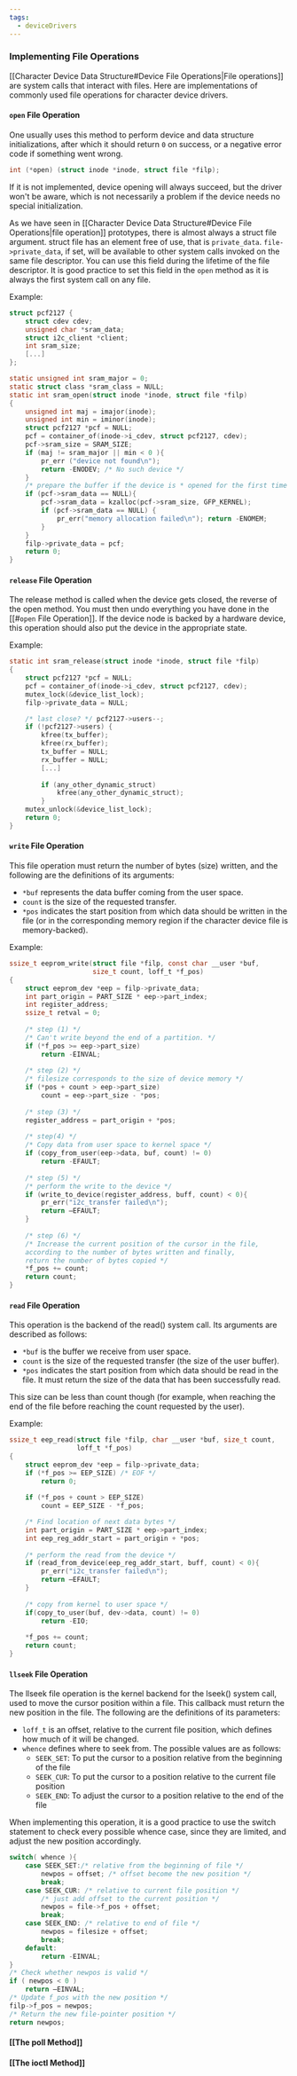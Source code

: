 ```yaml
---
tags:
  - deviceDrivers
---
```

### Implementing File Operations
[[Character Device Data Structure#Device File Operations|File operations]] are system calls that interact with files. Here are implementations of commonly used file operations for character device drivers.
#### `open` File Operation
One usually uses this method to perform device and data structure initializations, after which it should return `0` on success, or a negative error code if something went wrong.
```c
int (*open) (struct inode *inode, struct file *filp);
```
If it is not implemented, device opening will always succeed, but the driver won't be aware, which is not necessarily a problem if the device needs no special initialization.

As we have seen in [[Character Device Data Structure#Device File Operations|file operation]] prototypes, there is almost always a struct file argument. struct file has an element free of use, that is `private_data`. `file->private_data`, if set, will be available to other system calls invoked on the same file descriptor. You can use this field during the lifetime of the file descriptor. It is good practice to set this field in the `open` method as it is always the first system call on any file.

Example:
```c
struct pcf2127 {
	struct cdev cdev;
	unsigned char *sram_data;
	struct i2c_client *client;
	int sram_size;
	[...]
};
```

```c
static unsigned int sram_major = 0;
static struct class *sram_class = NULL;
static int sram_open(struct inode *inode, struct file *filp)
{
	unsigned int maj = imajor(inode);
	unsigned int min = iminor(inode);
	struct pcf2127 *pcf = NULL;
	pcf = container_of(inode->i_cdev, struct pcf2127, cdev);
	pcf->sram_size = SRAM_SIZE;
	if (maj != sram_major || min < 0 ){
		pr_err ("device not found\n");
		return -ENODEV; /* No such device */
	}
	/* prepare the buffer if the device is * opened for the first time */
	if (pcf->sram_data == NULL){
		pcf->sram_data = kzalloc(pcf->sram_size, GFP_KERNEL);
		if (pcf->sram_data == NULL) {
			pr_err("memory allocation failed\n"); return -ENOMEM;
		}
	}
	filp->private_data = pcf;
	return 0;
}
```
#### `release` File Operation
The release method is called when the device gets closed, the reverse of the open method. You must then undo everything you have done in the [[#`open` File Operation]]. If the device node is backed by a hardware device, this operation should also put the device in the appropriate state.

Example:
```c
static int sram_release(struct inode *inode, struct file *filp)
{
	struct pcf2127 *pcf = NULL;
	pcf = container_of(inode->i_cdev, struct pcf2127, cdev);
	mutex_lock(&device_list_lock);
	filp->private_data = NULL;

	/* last close? */ pcf2127->users--;
	if (!pcf2127->users) {
		kfree(tx_buffer);
		kfree(rx_buffer);
		tx_buffer = NULL;
		rx_buffer = NULL;
		[...]
		
		if (any_other_dynamic_struct)
			kfree(any_other_dynamic_struct);
		}
	mutex_unlock(&device_list_lock);
	return 0;
}
```
#### `write` File Operation
This file operation must return the number of bytes (size) written, and the following are the definitions of its arguments: 
- `*buf` represents the data buffer coming from the user space.
- `count` is the size of the requested transfer.
- `*pos` indicates the start position from which data should be written in the file (or in the corresponding memory region if the character device file is memory-backed).

Example:
```c
ssize_t eeprom_write(struct file *filp, const char __user *buf,
					 size_t count, loff_t *f_pos)
{
	struct eeprom_dev *eep = filp->private_data;
	int part_origin = PART_SIZE * eep->part_index;
	int register_address;
	ssize_t retval = 0;
	
	/* step (1) */
	/* Can't write beyond the end of a partition. */
	if (*f_pos >= eep->part_size)
		return -EINVAL;
		
	/* step (2) */
	/* filesize corresponds to the size of device memory */
	if (*pos + count > eep->part_size)
		count = eep->part_size - *pos;
		
	/* step (3) */
	register_address = part_origin + *pos;
	
	/* step(4) */
	/* Copy data from user space to kernel space */
	if (copy_from_user(eep->data, buf, count) != 0)
		return -EFAULT;
		
	/* step (5) */
	/* perform the write to the device */
	if (write_to_device(register_address, buff, count) < 0){ 
		pr_err("i2c_transfer failed\n");
		return –EFAULT;
	}
	
	/* step (6) */
	/* Increase the current position of the cursor in the file,
	according to the number of bytes written and finally,
	return the number of bytes copied */
	*f_pos += count;
	return count;
}
```
#### `read` File Operation
This operation is the backend of the read() system call. Its arguments are described as follows:
- `*buf` is the buffer we receive from user space.
- `count` is the size of the requested transfer (the size of the user buffer).
- `*pos` indicates the start position from which data should be read in the file. It must return the size of the data that has been successfully read.

This size can be less than count though (for example, when reaching the end of the file before reaching the count requested by the user).

Example:
```c
ssize_t eep_read(struct file *filp, char __user *buf, size_t count,
				 loff_t *f_pos)
{
	struct eeprom_dev *eep = filp->private_data;
	if (*f_pos >= EEP_SIZE) /* EOF */
		return 0;
	
	if (*f_pos + count > EEP_SIZE)
		count = EEP_SIZE - *f_pos;

	/* Find location of next data bytes */
	int part_origin = PART_SIZE * eep->part_index;
	int eep_reg_addr_start = part_origin + *pos;
	
	/* perform the read from the device */
	if (read_from_device(eep_reg_addr_start, buff, count) < 0){
		pr_err("i2c_transfer failed\n");
		return –EFAULT;
	}
	
	/* copy from kernel to user space */
	if(copy_to_user(buf, dev->data, count) != 0)
		return -EIO;
		
	*f_pos += count;
	return count;
}
```
#### `llseek` File Operation
The llseek file operation is the kernel backend for the lseek() system call, used to move the cursor position within a file. This callback must return the new position in the file. The following are the definitions of its parameters: 
- `loff_t` is an offset, relative to the current file position, which defines how much of it will be changed.
- `whence` defines where to seek from. The possible values are as follows:
	- `SEEK_SET`: To put the cursor to a position relative from the beginning of the file 
	- `SEEK_CUR`: To put the cursor to a position relative to the current file position
	- `SEEK_END`: To adjust the cursor to a position relative to the end of the file

When implementing this operation, it is a good practice to use the switch statement to check every possible whence case, since they are limited, and adjust the new position accordingly.
```c
switch( whence ){
	case SEEK_SET:/* relative from the beginning of file */
		newpos = offset; /* offset become the new position */
		break;
	case SEEK_CUR: /* relative to current file position */
		/* just add offset to the current position */
		newpos = file->f_pos + offset;
		break;
	case SEEK_END: /* relative to end of file */
		newpos = filesize + offset;
		break;
	default:
		return -EINVAL;
}
/* Check whether newpos is valid */
if ( newpos < 0 )
	return –EINVAL;
/* Update f_pos with the new position */
filp->f_pos = newpos;
/* Return the new file-pointer position */
return newpos;
```
#### [[The poll Method]]
#### [[The ioctl Method]]